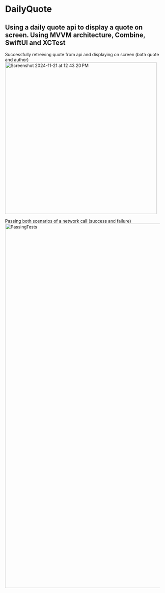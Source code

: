 # DailyQuote
## Using a daily quote api to display a quote on screen. Using MVVM architecture, Combine, SwiftUI and XCTest

Successfully retreiving quote from api and displaying on screen (both quote and author)
<img width="493" alt="Screenshot 2024-11-21 at 12 43 20 PM" src="https://github.com/user-attachments/assets/a8ae0434-f9b0-47aa-baa1-f2ec458e9dfb">


Passing both scenarios of a network call (success and failure)
<img width="1184" alt="PassingTests" src="https://github.com/user-attachments/assets/e7c86db3-d663-4b46-aff6-1758f4f8b8ee">
